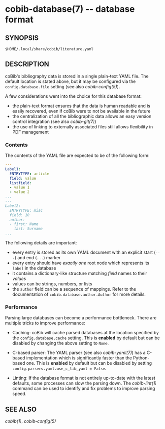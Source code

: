 cobib-database(7) -- database format
====================================

## SYNOPSIS

`$HOME/.local/share/cobib/literature.yaml`

## DESCRIPTION

coBib's bibliography data is stored in a single plain-text YAML file.
The default location is stated above, but it may be configured via the `config.database.file` setting (see also _cobib-config(5)_).

A few considerations went into the choice for this database format:

  * the plain-text format ensures that the data is human readable and is easily recovered, even if coBib were to not be available in the future
  * the centralization of all the bibliographic data allows an easy version control integration (see also _cobib-git(7)_)
  * the use of linking to externally associated files still allows flexibility in PDF management

### Contents

The contents of the YAML file are expected to be of the following form:
```yaml
---
Label1:
  ENTRYTYPE: article
  field: value
  listfield:
  - value 1
  - value 2
...
---
Label2:
  ENTRYTYPE: misc
  field: 10
  author:
  - first: Name
    last: Surname
...
```

The following details are important:

  * every entry is stored as its own YAML document with an explicit start (`---`) and end (`...`) marker
  * every entry should have _exactly one_ root node which represents its `label` in the database
  * it contains a dictionary-like structure matching _field_ names to their _values_
  * values can be strings, numbers, or lists
  * the `author` field can be a sequence of mappings.
    Refer to the documentation of `cobib.database.author.Author` for more details.

### Performance

Parsing large databases can become a performance bottleneck.
There are multiple tricks to improve performance:

  * Caching:
    coBib will cache parsed databases at the location specified by the `config.database.cache` setting.
    This is **enabled** by default but can be disabled by changing the above setting to `None`.

  * C-based parser:
    The YAML parser (see also _cobib-yaml(7)_) has a C-based implementation which is significantly faster than the Python-based one.
    This is **enabled** by default but can be disabled by setting `config.parsers.yaml.use_c_lib_yaml = False`.

  * Linting:
    If the database format is not entirely up-to-date with the latest defaults, some processes can slow the parsing down.
    The _cobib-lint(1)_ command can be used to identify and fix problems to improve parsing speed.

## SEE ALSO

_cobib(1)_, _cobib-config(5)_

[//]: # ( vim: set ft=markdown tw=0: )
